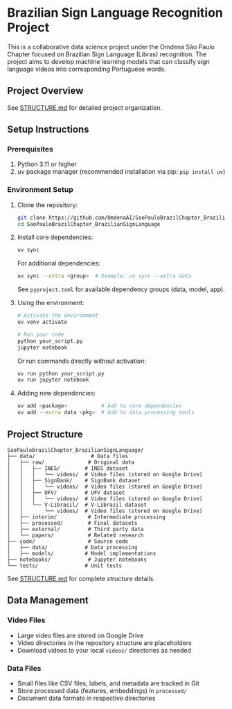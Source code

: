 # Brazilian Sign Language Recognition Project

This is a collaborative data science project under the Omdena São Paulo Chapter focused on Brazilian Sign Language (Libras) recognition. The project aims to develop machine learning models that can classify sign language videos into corresponding Portuguese words.

## Project Overview

See [STRUCTURE.md](STRUCTURE.md) for detailed project organization.

## Setup Instructions

### Prerequisites

1. Python 3.11 or higher
2. uv package manager (recommended installation via pip: `pip install uv`)

### Environment Setup

1. Clone the repository:
   ```bash
   git clone https://github.com/OmdenaAI/SaoPauloBrazilChapter_BrazilianSignLanguage.git
   cd SaoPauloBrazilChapter_BrazilianSignLanguage
   ```

2. Install core dependencies:
   ```bash
   uv sync
   ```
   For additional dependencies:
   ```bash
   uv sync --extra <group>  # Example: uv sync --extra data
   ```
   See `pyproject.toml` for available dependency groups (data, model, app).

3. Using the environment:
   ```bash
   # Activate the environment
   uv venv activate

   # Run your code
   python your_script.py
   jupyter notebook
   ```

   Or run commands directly without activation:
   ```bash
   uv run python your_script.py
   uv run jupyter notebook
   ```

4. Adding new dependencies:
   ```bash
   uv add <package>           # Add to core dependencies
   uv add --extra data <pkg>  # Add to data processing tools
   ```

## Project Structure

```
SaoPauloBrazilChapter_BrazilianSignLanguage/
├── data/                  # Data files
│   ├── raw/              # Original data
│   │   ├── INES/        # INES dataset
│   │   │   └── videos/  # Video files (stored on Google Drive)
│   │   ├── SignBank/    # SignBank dataset
│   │   │   └── videos/  # Video files (stored on Google Drive)
│   │   ├── UFV/         # UFV dataset
│   │   │   └── videos/  # Video files (stored on Google Drive)
│   │   └── V-Librasil/  # V-Librasil dataset
│   │       └── videos/  # Video files (stored on Google Drive)
│   ├── interim/          # Intermediate processing
│   ├── processed/        # Final datasets
│   ├── external/         # Third party data
│   └── papers/           # Related research
├── code/                 # Source code
│   ├── data/            # Data processing
│   ├── models/          # Model implementations
├── notebooks/            # Jupyter notebooks
└── tests/               # Unit tests
```

See [STRUCTURE.md](STRUCTURE.md) for complete structure details.

## Data Management

### Video Files
- Large video files are stored on Google Drive
- Video directories in the repository structure are placeholders
- Download videos to your local `videos/` directories as needed

### Data Files
- Small files like CSV files, labels, and metadata are tracked in Git
- Store processed data (features, embeddings) in `processed/`
- Document data formats in respective directories